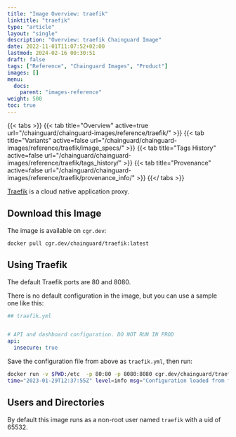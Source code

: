 ```yaml
---
title: "Image Overview: traefik"
linktitle: "traefik"
type: "article"
layout: "single"
description: "Overview: traefik Chainguard Image"
date: 2022-11-01T11:07:52+02:00
lastmod: 2024-02-16 00:30:51
draft: false
tags: ["Reference", "Chainguard Images", "Product"]
images: []
menu: 
  docs: 
    parent: "images-reference"
weight: 500
toc: true
---
```


{{< tabs >}}
{{< tab title="Overview" active=true url="/chainguard/chainguard-images/reference/traefik/" >}}
{{< tab title="Variants" active=false url="/chainguard/chainguard-images/reference/traefik/image_specs/" >}}
{{< tab title="Tags History" active=false url="/chainguard/chainguard-images/reference/traefik/tags_history/" >}}
{{< tab title="Provenance" active=false url="/chainguard/chainguard-images/reference/traefik/provenance_info/" >}}
{{</ tabs >}}



<!--overview:start-->
[Traefik](https://github.com/traefik/traefik) is a cloud native application proxy.
<!--overview:end-->

<!--getting:start-->
## Download this Image
The image is available on `cgr.dev`:

```
docker pull cgr.dev/chainguard/traefik:latest
```
<!--getting:end-->

<!--body:start-->
## Using Traefik

The default Traefik ports are 80 and 8080.

There is no default configuration in the image, but you can use a sample one like this:

```yaml
## traefik.yml


# API and dashboard configuration. DO NOT RUN IN PROD
api:
  insecure: true
```

Save the configuration file from above as `traefik.yml`, then run:

```sh
docker run -v $PWD:/etc  -p 80:80 -p 8080:8080 cgr.dev/chainguard/traefik  --configFile=/etc/traefik.yml
time="2023-01-29T12:37:55Z" level=info msg="Configuration loaded from file: /etc/traefik.yml"
```

## Users and Directories

By default this image runs as a non-root user named `traefik` with a uid of 65532.
<!--body:end-->

